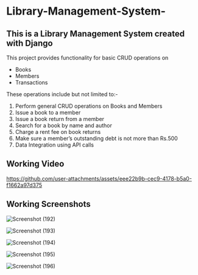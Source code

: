 # Library-Management-System-
## This is a Library Management System created with Django 
This project provides functionality for basic CRUD operations on
- Books
- Members
- Transactions
  
These operations include but not limited to:-
1. Perform general CRUD operations on Books and Members
2. Issue a book to a member
3. Issue a book return from a member
4. Search for a book by name and author
5. Charge a rent fee on book returns
6. Make sure a member’s outstanding debt is not more than Rs.500
7. Data Integration using API calls

## Working Video


https://github.com/user-attachments/assets/eee22b9b-cec9-4178-b5a0-f1662a97d375



## Working Screenshots

![Screenshot (192)](https://github.com/user-attachments/assets/7029d0d7-d024-48c5-82f9-7579bdc7c498)

![Screenshot (193)](https://github.com/user-attachments/assets/c6639fb4-a713-45b8-8b0b-6aa1799392ea)

![Screenshot (194)](https://github.com/user-attachments/assets/49726a33-918e-44ac-a07b-220bcf084d2a)

![Screenshot (195)](https://github.com/user-attachments/assets/a0d11c7e-2db2-482c-bdd4-a87c43f0aff0)

![Screenshot (196)](https://github.com/user-attachments/assets/bbfab65f-b5b5-4be7-adc7-7c50e2088278)
